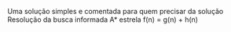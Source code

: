 Uma solução simples e comentada para quem precisar da solução
Resolução da busca informada A* estrela f(n) = g(n) + h(n)
